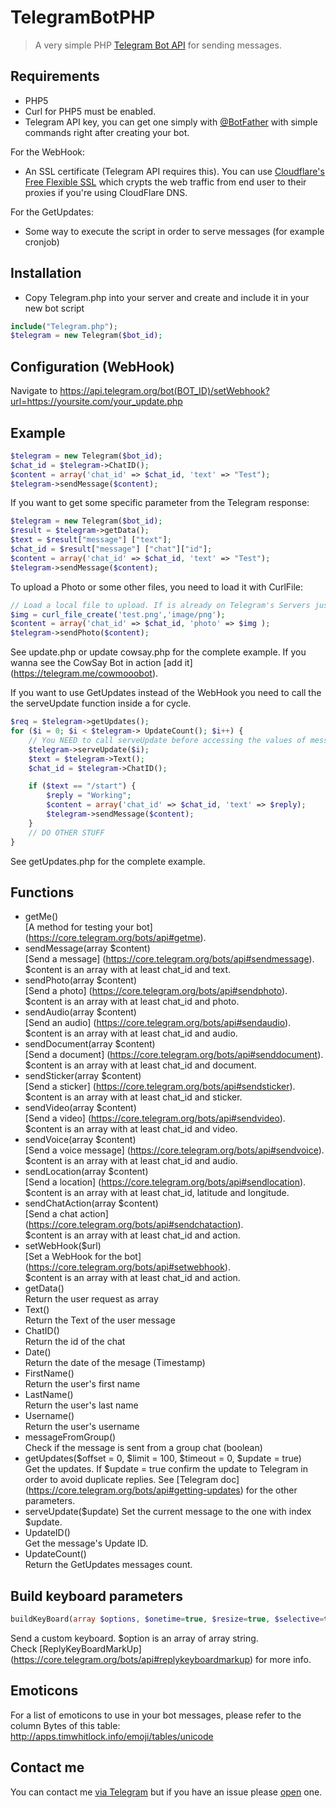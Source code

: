 # TelegramBotPHP
> A very simple PHP [Telegram Bot API](https://core.telegram.org/bots) for sending messages.

Requirements
---------

* PHP5
* Curl for PHP5 must be enabled.
* Telegram API key, you can get one simply with [@BotFather](https://core.telegram.org/bots#botfather) with simple commands right after creating your bot.

For the WebHook:
* An SSL certificate (Telegram API requires this). You can use [Cloudflare's Free Flexible SSL](https://www.cloudflare.com/ssl) which crypts the web traffic from end user to their proxies if you're using CloudFlare DNS.

For the GetUpdates:
* Some way to execute the script in order to serve messages (for example cronjob)

Installation
---------

* Copy Telegram.php into your server and create and include it in your new bot script
```php
include("Telegram.php");
$telegram = new Telegram($bot_id);
```

Configuration (WebHook)
---------

Navigate to 
https://api.telegram.org/bot(BOT_ID)/setWebhook?url=https://yoursite.com/your_update.php

Example
---------

```php
$telegram = new Telegram($bot_id);
$chat_id = $telegram->ChatID();
$content = array('chat_id' => $chat_id, 'text' => "Test");
$telegram->sendMessage($content);
```

If you want to get some specific parameter from the Telegram response:
```php
$telegram = new Telegram($bot_id);
$result = $telegram->getData();
$text = $result["message"] ["text"];
$chat_id = $result["message"] ["chat"]["id"];
$content = array('chat_id' => $chat_id, 'text' => "Test");
$telegram->sendMessage($content);
```

To upload a Photo or some other files, you need to load it with CurlFile:
```php
// Load a local file to upload. If is already on Telegram's Servers just pass the resource id
$img = curl_file_create('test.png','image/png'); 
$content = array('chat_id' => $chat_id, 'photo' => $img );
$telegram->sendPhoto($content);
```

See update.php or update cowsay.php for the complete example.
If you wanna see the CowSay Bot in action [add it] (https://telegram.me/cowmooobot).

If you want to use GetUpdates instead of the WebHook you need to call the the serveUpdate function inside a for cycle.
```php
$req = $telegram->getUpdates();
for ($i = 0; $i < $telegram-> UpdateCount(); $i++) {
	// You NEED to call serveUpdate before accessing the values of message in Telegram Class
	$telegram->serveUpdate($i);
	$text = $telegram->Text();
	$chat_id = $telegram->ChatID();

	if ($text == "/start") {
		$reply = "Working";
		$content = array('chat_id' => $chat_id, 'text' => $reply);
		$telegram->sendMessage($content);
	}
	// DO OTHER STUFF
}
```
See getUpdates.php for the complete example.

Functions
------------

* getMe()  
[A method for testing your bot] (https://core.telegram.org/bots/api#getme).  
* sendMessage(array $content)  
[Send a message] (https://core.telegram.org/bots/api#sendmessage).  
$content is an array with at least chat_id and text.
* sendPhoto(array $content)  
[Send a photo] (https://core.telegram.org/bots/api#sendphoto).  
$content is an array with at least chat_id and photo.
* sendAudio(array $content)  
[Send an audio] (https://core.telegram.org/bots/api#sendaudio).  
$content is an array with at least chat_id and audio.
* sendDocument(array $content)  
[Send a document] (https://core.telegram.org/bots/api#senddocument).  
$content is an array with at least chat_id and document.
* sendSticker(array $content)  
[Send a sticker] (https://core.telegram.org/bots/api#sendsticker).  
$content is an array with at least chat_id and sticker.
* sendVideo(array $content)  
[Send a video] (https://core.telegram.org/bots/api#sendvideo).  
$content is an array with at least chat_id and video.
* sendVoice(array $content)  
[Send a voice message] (https://core.telegram.org/bots/api#sendvoice).  
$content is an array with at least chat_id and audio.
* sendLocation(array $content)  
[Send a location] (https://core.telegram.org/bots/api#sendlocation).  
$content is an array with at least chat_id, latitude and longitude.
* sendChatAction(array $content)  
[Send a chat action] (https://core.telegram.org/bots/api#sendchataction).  
$content is an array with at least chat_id and action.
* setWebHook($url)  
[Set a WebHook for the bot] (https://core.telegram.org/bots/api#setwebhook).  
$content is an array with at least chat_id and action.
* getData()  
Return the user request as array
* Text()  
Return the Text of the user message
* ChatID()  
Return the id of the chat
* Date()  
Return the date of the mesage (Timestamp)
* FirstName()  
Return the user's first name
* LastName()  
Return the user's last name
* Username()  
Return the user's username
* messageFromGroup()  
Check if the message is sent from a group chat (boolean)    
* getUpdates($offset = 0, $limit = 100, $timeout = 0, $update = true)    
Get the updates. If $update = true confirm the update to Telegram in order to avoid duplicate replies.
See [Telegram doc] (https://core.telegram.org/bots/api#getting-updates)  for the other parameters.
* serveUpdate($update)
Set the current message to the one with index $update.
* UpdateID()  
Get the message's Update ID.
* UpdateCount()  
Return the GetUpdates messages count.

Build keyboard parameters
------------
```php
buildKeyBoard(array $options, $onetime=true, $resize=true, $selective=true)
```
Send a custom keyboard. $option is an array of array string.  
Check [ReplyKeyBoardMarkUp] (https://core.telegram.org/bots/api#replykeyboardmarkup) for more info.

Emoticons
------------
For a list of emoticons to use in your bot messages, please refer to the column Bytes of this table:
http://apps.timwhitlock.info/emoji/tables/unicode

Contact me
------------
You can contact me [via Telegram](https://telegram.me/ggrillo) but if you have an issue please [open](https://github.com/Eleirbag89/TelegramBotPHP/issues) one.
